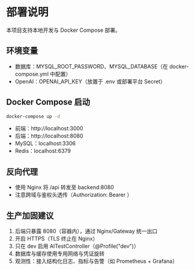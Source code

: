 # 部署说明

本项目支持本地开发与 Docker Compose 部署。

## 环境变量
- 数据库：MYSQL_ROOT_PASSWORD、MYSQL_DATABASE（在 docker-compose.yml 中配置）
- OpenAI：OPENAI_API_KEY（放置于 .env 或部署平台 Secret）

## Docker Compose 启动
```bash
docker-compose up -d
```

- 前端：http://localhost:3000
- 后端：http://localhost:8080
- MySQL：localhost:3306
- Redis：localhost:6379

## 反向代理
- 使用 Nginx 将 /api 转发至 backend:8080
- 注意跨域与鉴权头透传（Authorization: Bearer <token>）

## 生产加固建议
1. 后端只暴露 8080（容器内），通过 Nginx/Gateway 统一出口
2. 开启 HTTPS（TLS 终止在 Nginx）
3. 只在 dev 启用 AITestController（@Profile("dev")）
4. 数据库与缓存使用专用网络与凭证旋转
5. 观测性：接入结构化日志、指标与告警（如 Prometheus + Grafana）

